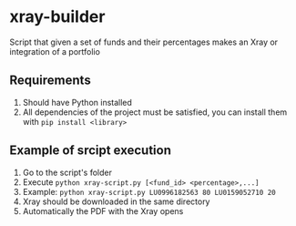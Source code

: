 # xray-builder
Script that given a set of funds and their percentages makes an Xray or integration of a portfolio

## Requirements
1. Should have Python installed
2. All dependencies of the project must be satisfied, you can install them with `pip install <library>`
## Example of srcipt execution
1. Go to the script's folder
2. Execute `python xray-script.py [<fund_id> <percentage>,...]`
3. Example: `python xray-script.py LU0996182563 80 LU0159052710 20`
4. Xray should be downloaded in the same directory
5. Automatically the PDF with the Xray opens
